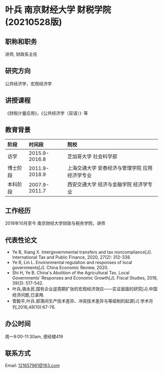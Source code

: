 # 叶兵  南京财经大学  财税学院 (20210528版)

## 职称和职务
讲师, 财政系主任

## 研究方向
公共经济学，宏观经济学

## 讲授课程
《财税计量应用》，《公共经济学（双语）》等

## 教育背景
| 阶段 | 时间段 | 院校
|:--- | :--- | :---|
|访学     | 2015.9-2016.8 | 芝加哥大学 社会科学部|
|博士阶段 | 2011.9-2018.9 | 上海交通大学 安泰经济与管理学院  应用经济学专业|
|本科阶段 | 2007.9-2011.7 | 西安交通大学  经济与金融学院  经济学专业|

## 工作经历
2018年10月至今  南京财经大学财政与税务学院，讲师

## 代表性论文
* Ye B, Xiang X. Intergovernmental transfers and tax noncompliance[J]. International Tax and Public Finance, 2020, 27(2): 312-338.
* Ye B, Lin L. Environmental regulation and responses of local governments[J]. China Economic Review, 2020.
* Shi H, Ye B. China's Abolition of the Agricultural Tax, Local Governments’ Responses and Economic Growth[J]. Fiscal Studies, 2018, 39(3): 517-542.
* 叶兵,骆永民.国有企业逆周期扩张的宏观经济效应——实证层面的研究[J].中国经济问题,已录用.
* 管毅平,叶兵.部落间生产技术差异、冲突技术差异与等级制的起源[J].学术月刊,2016,48(10):67-76.

## 办公时间
周一9:00-11:30am, 德经楼419

## 联系方式
Email: 121657961@163.com
